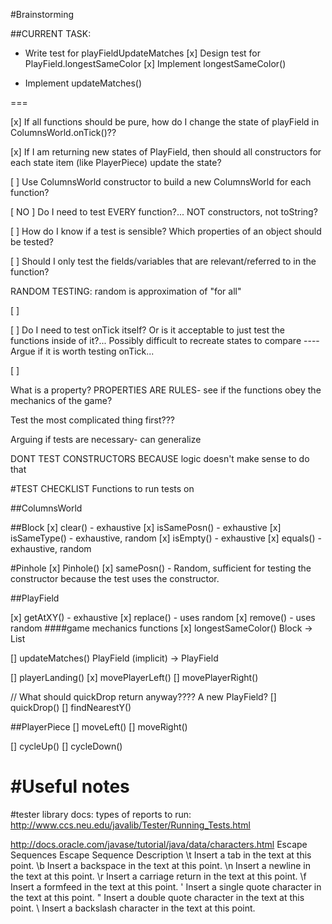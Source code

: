 
#Brainstorming

##CURRENT TASK:
- Write test for playFieldUpdateMatches
[x] Design test for PlayField.longestSameColor
[x] Implement longestSameColor()

- Implement updateMatches()

===

[x] If all functions should be pure, how do I change the state of playField in ColumnsWorld.onTick()??

[x] If I am returning new states of PlayField, then should all constructors for each state item (like PlayerPiece) update the state?

[ ] Use ColumnsWorld constructor to build a new ColumnsWorld for each function?

[ NO ] Do I need to test EVERY function?... NOT constructors, not toString?

[ ] How do I know if a test is sensible? Which properties of an object should be tested?

[ ] Should I only test the fields/variables that are relevant/referred to in the function?

RANDOM TESTING: random is approximation of "for all"

[ ]

[ ] Do I need to test onTick itself? Or is it acceptable to just test the functions inside of it?... Possibly difficult to recreate states to compare
---- Argue if it is worth testing onTick...

[ ]


What is a property?
PROPERTIES ARE RULES- see if the functions obey the mechanics of the game?

Test the most complicated thing first???

Arguing if tests are necessary-
can generalize

DONT TEST CONSTRUCTORS BECAUSE logic doesn't make sense to do that

#TEST CHECKLIST
Functions to run tests on

##ColumnsWorld

##Block
[x] clear() - exhaustive
[x] isSamePosn() - exhaustive
[x] isSameType() - exhaustive, random
[x] isEmpty() - exhaustive
[x] equals() - exhaustive, random

#Pinhole
[x] Pinhole()
[x] samePosn() - Random, sufficient for testing the constructor
because the test uses the constructor.

##PlayField

[x] getAtXY() - exhaustive
[x] replace() - uses random
[x] remove() - uses random
####game mechanics functions
[x] longestSameColor()
Block -> List<Block>

[] updateMatches()
PlayField (implicit) -> PlayField

[] playerLanding()
[x] movePlayerLeft()
[] movePlayerRight()


// What should quickDrop return anyway???? A new PlayField?
[] quickDrop()
[] findNearestY()

##PlayerPiece
[] moveLeft()
[] moveRight()

[] cycleUp()
[] cycleDown()

#Useful notes
===

#tester library docs:
types of reports to run:
http://www.ccs.neu.edu/javalib/Tester/Running_Tests.html




http://docs.oracle.com/javase/tutorial/java/data/characters.html
Escape Sequences
Escape Sequence Description
\t  Insert a tab in the text at this point.
\b  Insert a backspace in the text at this point.
\n  Insert a newline in the text at this point.
\r  Insert a carriage return in the text at this point.
\f  Insert a formfeed in the text at this point.
\'  Insert a single quote character in the text at this point.
\"  Insert a double quote character in the text at this point.
\\  Insert a backslash character in the text at this point.
